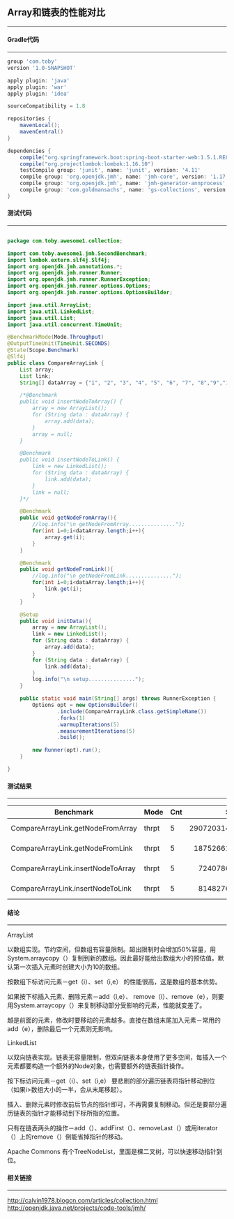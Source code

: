 ## Array和链表的性能对比
***

#### **Gradle代码**
***
```gradle
group 'com.toby'
version '1.0-SNAPSHOT'

apply plugin: 'java'
apply plugin: 'war'
apply plugin: 'idea'

sourceCompatibility = 1.8

repositories {
    mavenLocal();
    mavenCentral()
}

dependencies {
    compile("org.springframework.boot:spring-boot-starter-web:1.5.1.RELEASE")
    compile("org.projectlombok:lombok:1.16.10")
    testCompile group: 'junit', name: 'junit', version: '4.11'
    compile group: 'org.openjdk.jmh', name: 'jmh-core', version: '1.17.4'
    compile group: 'org.openjdk.jmh', name: 'jmh-generator-annprocess', version: '1.17.4'
    compile group: 'com.goldmansachs', name: 'gs-collections', version: '7.0.3'
}
```
#### **测试代码**
***
```java

package com.toby.awesome1.collection;

import com.toby.awesome1.jmh.SecondBenchmark;
import lombok.extern.slf4j.Slf4j;
import org.openjdk.jmh.annotations.*;
import org.openjdk.jmh.runner.Runner;
import org.openjdk.jmh.runner.RunnerException;
import org.openjdk.jmh.runner.options.Options;
import org.openjdk.jmh.runner.options.OptionsBuilder;

import java.util.ArrayList;
import java.util.LinkedList;
import java.util.List;
import java.util.concurrent.TimeUnit;

@BenchmarkMode(Mode.Throughput)
@OutputTimeUnit(TimeUnit.SECONDS)
@State(Scope.Benchmark)
@Slf4j
public class CompareArrayLink {
    List array;
    List link;
    String[] dataArray = {"1", "2", "3", "4", "5", "6", "7", "8","9","10","1", "2", "3", "4", "5", "6", "7", "8","9","10"};

    /*@Benchmark
    public void insertNodeToArray() {
        array = new ArrayList();
        for (String data : dataArray) {
            array.add(data);
        }
        array = null;
    }

    @Benchmark
    public void insertNodeToLink() {
        link = new LinkedList();
        for (String data : dataArray) {
            link.add(data);
        }
        link = null;
    }*/

    @Benchmark
    public void getNodeFromArray(){
        //log.info("\n getNodeFromArray...............");
        for(int i=0;i<dataArray.length;i++){
            array.get(i);
        }
    }

    @Benchmark
    public void getNodeFromLink(){
        //log.info("\n getNodeFromLink...............");
        for(int i=0;i<dataArray.length;i++){
            link.get(i);
        }
    }

    @Setup
    public void initData(){
        array = new ArrayList();
        link = new LinkedList();
        for (String data : dataArray) {
            array.add(data);
        }
        for (String data : dataArray) {
            link.add(data);
        }
        log.info("\n setup...............");
    }

    public static void main(String[] args) throws RunnerException {
        Options opt = new OptionsBuilder()
                .include(CompareArrayLink.class.getSimpleName())
                .forks(1)
                .warmupIterations(5)
                .measurementIterations(5)
                .build();

        new Runner(opt).run();
    }

}
```
#### **测试结果**
***
| Benchmark                          | Mode| Cnt|  Score | Error |Units|
| ---------------------------------- |-----| -- | -----: |--     |--   |
| CompareArrayLink.getNodeFromArray|thrpt| 5|290720314.908|± 5739248.915|ops/s|
|CompareArrayLink.getNodeFromLink |  thrpt|    5|   18752661.768 |±  106270.497  |ops/s|
|CompareArrayLink.insertNodeToArray|  thrpt|    5 | 7240786.772| ± 218585.373 | ops/s|
|CompareArrayLink.insertNodeToLink|   thrpt|    5|  8148276.550| ± 145529.979 | ops/s|
#### **结论**
***
ArrayList

以数组实现。节约空间，但数组有容量限制。超出限制时会增加50%容量，用System.arraycopy（）复制到新的数组。因此最好能给出数组大小的预估值。默认第一次插入元素时创建大小为10的数组。

按数组下标访问元素－get（i）、set（i,e） 的性能很高，这是数组的基本优势。

如果按下标插入元素、删除元素－add（i,e）、 remove（i）、remove（e），则要用System.arraycopy（）来复制移动部分受影响的元素，性能就变差了。

越是前面的元素，修改时要移动的元素越多。直接在数组末尾加入元素－常用的add（e），删除最后一个元素则无影响。

LinkedList

以双向链表实现。链表无容量限制，但双向链表本身使用了更多空间，每插入一个元素都要构造一个额外的Node对象，也需要额外的链表指针操作。

按下标访问元素－get（i）、set（i,e） 要悲剧的部分遍历链表将指针移动到位 （如果i>数组大小的一半，会从末尾移起）。

插入、删除元素时修改前后节点的指针即可，不再需要复制移动。但还是要部分遍历链表的指针才能移动到下标所指的位置。

只有在链表两头的操作－add（）、addFirst（）、removeLast（）或用iterator（）上的remove（）倒能省掉指针的移动。

Apache Commons 有个TreeNodeList，里面是棵二叉树，可以快速移动指针到位。
#### **相关链接**
***
http://calvin1978.blogcn.com/articles/collection.html
http://openjdk.java.net/projects/code-tools/jmh/